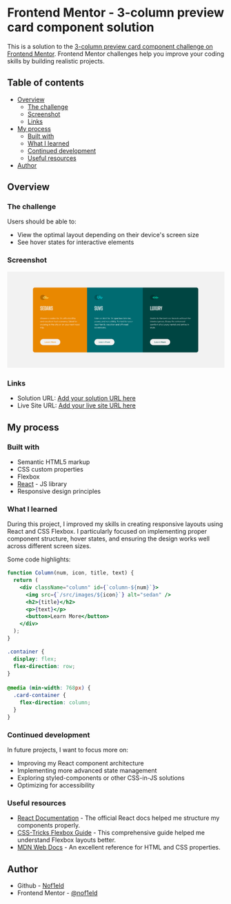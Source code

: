 # Frontend Mentor - 3-column preview card component solution

This is a solution to the [3-column preview card component challenge on Frontend Mentor](https://www.frontendmentor.io/challenges/3column-preview-card-component-pH92eAR2-). Frontend Mentor challenges help you improve your coding skills by building realistic projects.

## Table of contents

- [Overview](#overview)
  - [The challenge](#the-challenge)
  - [Screenshot](#screenshot)
  - [Links](#links)
- [My process](#my-process)
  - [Built with](#built-with)
  - [What I learned](#what-i-learned)
  - [Continued development](#continued-development)
  - [Useful resources](#useful-resources)
- [Author](#author)

## Overview

### The challenge

Users should be able to:

- View the optimal layout depending on their device's screen size
- See hover states for interactive elements

### Screenshot

![](./src/design/screenshot.png)

### Links

- Solution URL: [Add your solution URL here](https://github.com/nof1eld/3-column-preview-card-component)
- Live Site URL: [Add your live site URL here](https://your-live-site-url.com)

## My process

### Built with

- Semantic HTML5 markup
- CSS custom properties
- Flexbox
- [React](https://reactjs.org/) - JS library
- Responsive design principles

### What I learned

During this project, I improved my skills in creating responsive layouts using React and CSS Flexbox. I particularly focused on implementing proper component structure, hover states, and ensuring the design works well across different screen sizes.

Some code highlights:

```jsx
function Column(num, icon, title, text) {
  return (
    <div className="column" id={`column-${num}`}>
      <img src={`/src/images/${icon}`} alt="sedan" />
      <h2>{title}</h2>
      <p>{text}</p>
      <button>Learn More</button>
    </div>
  );
}
```

```css
.container {
  display: flex;
  flex-direction: row;
}

@media (min-width: 768px) {
  .card-container {
    flex-direction: column;
  }
}
```

### Continued development

In future projects, I want to focus more on:

- Improving my React component architecture
- Implementing more advanced state management
- Exploring styled-components or other CSS-in-JS solutions
- Optimizing for accessibility

### Useful resources

- [React Documentation](https://reactjs.org/docs/getting-started.html) - The official React docs helped me structure my components properly.
- [CSS-Tricks Flexbox Guide](https://css-tricks.com/snippets/css/a-guide-to-flexbox/) - This comprehensive guide helped me understand Flexbox layouts better.
- [MDN Web Docs](https://developer.mozilla.org/en-US/) - An excellent reference for HTML and CSS properties.

## Author

- Github - [Nof1eld](https://www.github.com/nof1eld)
- Frontend Mentor - [@nof1eld](https://www.frontendmentor.io/profile/nof1eld)
